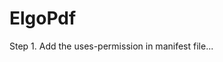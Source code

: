 # ElgoPdf
Step 1. Add the uses-permission in manifest file...
  <uses-permission android:name="android.permission.WRITE_EXTERNAL_STORAGE"/>
